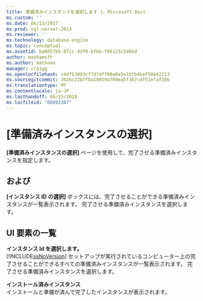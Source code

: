 ```yaml
---
title: 準備済みインスタンスを選択します |。Microsoft Docs
ms.custom: ''
ms.date: 06/13/2017
ms.prod: sql-server-2014
ms.reviewer: ''
ms.technology: database-engine
ms.topic: conceptual
ms.assetid: ba0d57b5-87cc-43f0-bfbb-f06123c546bd
author: mashamsft
ms.author: mathoma
manager: craigg
ms.openlocfilehash: c4df53093cf7d7dff00a8a5e16fb4bef58442213
ms.sourcegitcommit: 3026c22b7fba19059a769ea5f367c4f51efaf286
ms.translationtype: MT
ms.contentlocale: ja-JP
ms.lasthandoff: 06/15/2019
ms.locfileid: "66092387"
---
```

# <a name="select-a-prepared-instance"></a>[準備済みインスタンスの選択]
  **[準備済みインスタンスの選択]** ページを使用して、完了させる準備済みインスタンスを指定します。  
  
## <a name="options"></a>および  
 **[インスタンス ID の選択]** ボックスには、完了させることができる準備済みインスタンスが一覧表示されます。 完了させる準備済みインスタンスを選択します。  
  
## <a name="uielement-list"></a>UI 要素の一覧  
 **インスタンス Id を選択します。**  
 [!INCLUDE[ssNoVersion](../../includes/ssnoversion-md.md)] セットアップが実行されているコンピューター上の完了させることができるすべての準備済みインスタンスが一覧表示されます。 完了させる準備済みインスタンスを選択します。  
  
 **インストール済みインスタンス**  
 インストールと準備が済んで完了したインスタンスが表示されます。  
  
  
